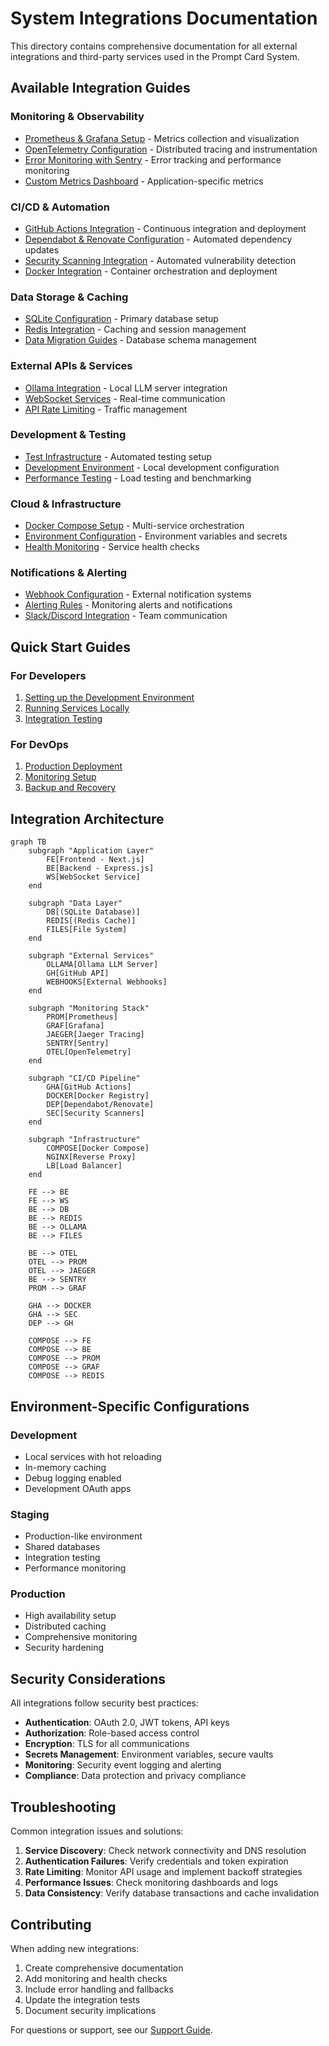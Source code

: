 # System Integrations Documentation

This directory contains comprehensive documentation for all external integrations and third-party services used in the Prompt Card System.

## Available Integration Guides

### Monitoring & Observability
- [Prometheus & Grafana Setup](./monitoring/prometheus-grafana.md) - Metrics collection and visualization
- [OpenTelemetry Configuration](./monitoring/opentelemetry.md) - Distributed tracing and instrumentation
- [Error Monitoring with Sentry](./monitoring/sentry.md) - Error tracking and performance monitoring
- [Custom Metrics Dashboard](./monitoring/custom-metrics.md) - Application-specific metrics

### CI/CD & Automation
- [GitHub Actions Integration](./cicd/github-actions.md) - Continuous integration and deployment
- [Dependabot & Renovate Configuration](./cicd/dependency-management.md) - Automated dependency updates
- [Security Scanning Integration](./cicd/security-scanning.md) - Automated vulnerability detection
- [Docker Integration](./cicd/docker-integration.md) - Container orchestration and deployment

### Data Storage & Caching
- [SQLite Configuration](./database/sqlite.md) - Primary database setup
- [Redis Integration](./caching/redis.md) - Caching and session management
- [Data Migration Guides](./database/migrations.md) - Database schema management

### External APIs & Services
- [Ollama Integration](./external-apis/ollama.md) - Local LLM server integration
- [WebSocket Services](./external-apis/websockets.md) - Real-time communication
- [API Rate Limiting](./external-apis/rate-limiting.md) - Traffic management

### Development & Testing
- [Test Infrastructure](./development/testing.md) - Automated testing setup
- [Development Environment](./development/dev-environment.md) - Local development configuration
- [Performance Testing](./development/performance-testing.md) - Load testing and benchmarking

### Cloud & Infrastructure
- [Docker Compose Setup](./infrastructure/docker-compose.md) - Multi-service orchestration
- [Environment Configuration](./infrastructure/environment-config.md) - Environment variables and secrets
- [Health Monitoring](./infrastructure/health-monitoring.md) - Service health checks

### Notifications & Alerting
- [Webhook Configuration](./notifications/webhooks.md) - External notification systems
- [Alerting Rules](./notifications/alerting.md) - Monitoring alerts and notifications
- [Slack/Discord Integration](./notifications/chat-integrations.md) - Team communication

## Quick Start Guides

### For Developers
1. [Setting up the Development Environment](./quick-start/dev-setup.md)
2. [Running Services Locally](./quick-start/local-services.md)
3. [Integration Testing](./quick-start/integration-testing.md)

### For DevOps
1. [Production Deployment](./quick-start/production-deployment.md)
2. [Monitoring Setup](./quick-start/monitoring-setup.md)
3. [Backup and Recovery](./quick-start/backup-recovery.md)

## Integration Architecture

```mermaid
graph TB
    subgraph "Application Layer"
        FE[Frontend - Next.js]
        BE[Backend - Express.js]
        WS[WebSocket Service]
    end
    
    subgraph "Data Layer"
        DB[(SQLite Database)]
        REDIS[(Redis Cache)]
        FILES[File System]
    end
    
    subgraph "External Services"
        OLLAMA[Ollama LLM Server]
        GH[GitHub API]
        WEBHOOKS[External Webhooks]
    end
    
    subgraph "Monitoring Stack"
        PROM[Prometheus]
        GRAF[Grafana]
        JAEGER[Jaeger Tracing]
        SENTRY[Sentry]
        OTEL[OpenTelemetry]
    end
    
    subgraph "CI/CD Pipeline"
        GHA[GitHub Actions]
        DOCKER[Docker Registry]
        DEP[Dependabot/Renovate]
        SEC[Security Scanners]
    end
    
    subgraph "Infrastructure"
        COMPOSE[Docker Compose]
        NGINX[Reverse Proxy]
        LB[Load Balancer]
    end
    
    FE --> BE
    FE --> WS
    BE --> DB
    BE --> REDIS
    BE --> OLLAMA
    BE --> FILES
    
    BE --> OTEL
    OTEL --> PROM
    OTEL --> JAEGER
    BE --> SENTRY
    PROM --> GRAF
    
    GHA --> DOCKER
    GHA --> SEC
    DEP --> GH
    
    COMPOSE --> FE
    COMPOSE --> BE
    COMPOSE --> PROM
    COMPOSE --> GRAF
    COMPOSE --> REDIS
```

## Environment-Specific Configurations

### Development
- Local services with hot reloading
- In-memory caching
- Debug logging enabled
- Development OAuth apps

### Staging
- Production-like environment
- Shared databases
- Integration testing
- Performance monitoring

### Production
- High availability setup
- Distributed caching
- Comprehensive monitoring
- Security hardening

## Security Considerations

All integrations follow security best practices:

- **Authentication**: OAuth 2.0, JWT tokens, API keys
- **Authorization**: Role-based access control
- **Encryption**: TLS for all communications
- **Secrets Management**: Environment variables, secure vaults
- **Monitoring**: Security event logging and alerting
- **Compliance**: Data protection and privacy compliance

## Troubleshooting

Common integration issues and solutions:

1. **Service Discovery**: Check network connectivity and DNS resolution
2. **Authentication Failures**: Verify credentials and token expiration
3. **Rate Limiting**: Monitor API usage and implement backoff strategies
4. **Performance Issues**: Check monitoring dashboards and logs
5. **Data Consistency**: Verify database transactions and cache invalidation

## Contributing

When adding new integrations:

1. Create comprehensive documentation
2. Add monitoring and health checks
3. Include error handling and fallbacks
4. Update the integration tests
5. Document security implications

For questions or support, see our [Support Guide](../support/README.md).